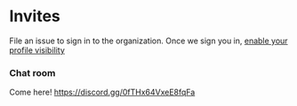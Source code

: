 Invites
=======

File an issue to sign in to the organization. 
Once we sign you in, [enable your profile visibility](https://github.com/orgs/gamedev/people)

### Chat room
Come here! https://discord.gg/0fTHx64VxeE8fqFa
